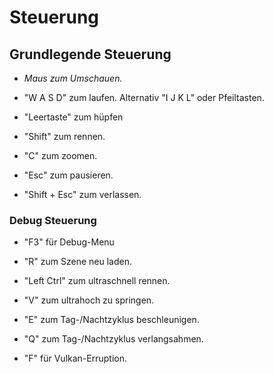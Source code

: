 # Steuerung

## Grundlegende Steuerung
*    *Maus zum Umschauen.*

*    "W A S D" zum laufen. Alternativ "I J K L" oder Pfeiltasten.

*    "Leertaste" zum hüpfen

*    "Shift" zum rennen.

*    "C" zum zoomen.

*    "Esc" zum pausieren.

*    "Shift + Esc" zum verlassen.

### Debug Steuerung
*    "F3" für Debug-Menu

*    "R" zum Szene neu laden.

*    "Left Ctrl" zum ultraschnell rennen.

*    "V" zum ultrahoch zu springen.

*    "E" zum Tag-/Nachtzyklus beschleunigen.

*    "Q" zum Tag-/Nachtzyklus verlangsahmen.

*    "F" für Vulkan-Erruption.
